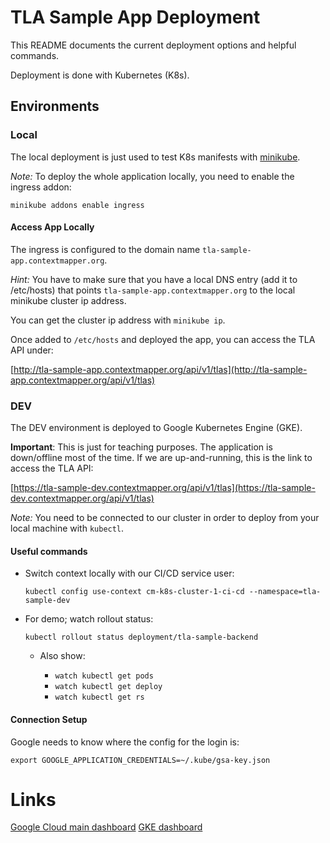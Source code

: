 # TLA Sample App Deployment

This README documents the current deployment options and helpful commands.

Deployment is done with Kubernetes (K8s).

## Environments

### Local
The local deployment is just used to test K8s manifests with [minikube](https://minikube.sigs.k8s.io/docs/).

_Note:_ To deploy the whole application locally, you need to enable the ingress addon:

```shell
minikube addons enable ingress
```

#### Access App Locally
The ingress is configured to the domain name `tla-sample-app.contextmapper.org`.

_Hint:_ You have to make sure that you have a local DNS entry (add it to /etc/hosts) that points `tla-sample-app.contextmapper.org`
to the local minikube cluster ip address.

You can get the cluster ip address with `minikube ip`.

Once added to `/etc/hosts` and deployed the app, you can access the TLA API under:

[http://tla-sample-app.contextmapper.org/api/v1/tlas](http://tla-sample-app.contextmapper.org/api/v1/tlas)

### DEV
The DEV environment is deployed to Google Kubernetes Engine (GKE).

**Important**: This is just for teaching purposes. The application is down/offline most of the time. 
If we are up-and-running, this is the link to access the TLA API:

[https://tla-sample-dev.contextmapper.org/api/v1/tlas](https://tla-sample-dev.contextmapper.org/api/v1/tlas)

_Note:_ You need to be connected to our cluster in order to deploy from your local machine with `kubectl`.

#### Useful commands

 * Switch context locally with our CI/CD service user: 

   `kubectl config use-context cm-k8s-cluster-1-ci-cd --namespace=tla-sample-dev`

 * For demo; watch rollout status:

   `kubectl rollout status deployment/tla-sample-backend`

   * Also show:

     * `watch kubectl get pods`
     * `watch kubectl get deploy`
     * `watch kubectl get rs`

#### Connection Setup

Google needs to know where the config for the login is:

`export GOOGLE_APPLICATION_CREDENTIALS=~/.kube/gsa-key.json`

# Links

[Google Cloud main dashboard](https://console.cloud.google.com/welcome/new?project=context-mapper)
[GKE dashboard](https://console.cloud.google.com/kubernetes/list/overview?project=context-mapper)

